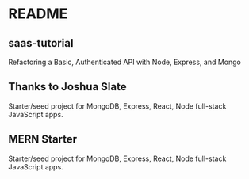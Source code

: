 # README

## saas-tutorial

Refactoring a Basic, Authenticated API with Node, Express, and Mongo

## Thanks to Joshua Slate

Starter/seed project for MongoDB, Express, React, Node full-stack JavaScript apps.

## MERN Starter

Starter/seed project for MongoDB, Express, React, Node full-stack JavaScript apps.

